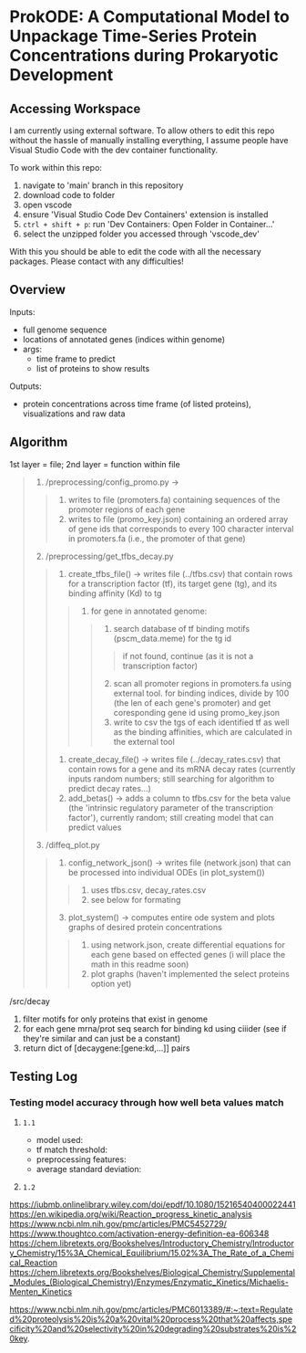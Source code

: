 # ProkODE: A Computational Model to Unpackage Time-Series Protein Concentrations during Prokaryotic Development

## Accessing Workspace

I am currently using external software. To allow others to edit this repo without the hassle of manually installing everything, I assume people have Visual Studio Code with the dev container functionality.

To work within this repo:
1. navigate to 'main' branch in this repository
2. download code to folder
3. open vscode
4. ensure 'Visual Studio Code Dev Containers' extension is installed
5. `ctrl + shift + p`: run 'Dev Containers: Open Folder in Container...'
6. select the unzipped folder you accessed through 'vscode_dev'

With this you should be able to edit the code with all the necessary packages. Please contact with any difficulties!

## Overview

Inputs:
- full genome sequence
- locations of annotated genes (indices within genome)
- args:
  - time frame to predict
  - list of proteins to show results

Outputs:
- protein concentrations across time frame (of listed proteins), visualizations and raw data

## Algorithm

1st layer = file; 2nd layer = function within file

> 1. /preprocessing/config_promo.py ->
>> 1. writes to file (promoters.fa) containing sequences of the promoter regions of each gene
>> 2. writes to file (promo_key.json) containing an ordered array of gene ids that corresponds to every 100 character interval in promoters.fa (i.e., the promoter of that gene)
> 2. /preprocessing/get_tfbs_decay.py
>> 1. create_tfbs_file() -> writes file (../tfbs.csv) that contain rows for a transcription factor (tf), its target gene (tg), and its binding affinity (Kd) to tg
>>> 1. for gene in annotated genome:
>>>> 1. search database of tf binding motifs (pscm_data.meme) for the tg id
>>>>> if not found, continue (as it is not a transcription factor)
>>>> 2. scan all promoter regions in promoters.fa using external tool. for binding indices, divide by 100 (the len of each gene's promoter) and get coresponding gene id using promo_key.json
>>>> 3. write to csv the tgs of each identified tf as well as the binding affinities, which are calculated in the external tool
>> 1. create_decay_file() -> writes file (../decay_rates.csv) that contain rows for a gene and its mRNA decay rates (currently inputs random numbers; still searching for algorithm to predict decay rates...)
>> 2. add_betas() -> adds a column to tfbs.csv for the beta value (the 'intrinsic regulatory parameter of the transcription factor'), currently random; still creating model that can predict values
> 3. /diffeq_plot.py
>> 1. config_network_json() -> writes file (network.json) that can be processed into individual ODEs (in plot_system())
>>> 1. uses tfbs.csv, decay_rates.csv
>>> 2. see below for formating
>> 3. plot_system() -> computes entire ode system and plots graphs of desired protein concentrations
>>> 1. using network.json, create differential equations for each gene based on effected genes (i will place the math in this readme soon)
>>> 2. plot graphs (haven't implemented the select proteins option yet)

/src/decay
1. filter motifs for only proteins that exist in genome 
2. for each gene mrna/prot seq search for binding kd using ciiider (see if they're similar and can just be a constant)
3. return dict of [decaygene:[gene:kd,...]] pairs

## Testing Log

### Testing model accuracy through how well beta values match
1. `1.1`
   - model used:
   - tf match threshold:
   - preprocessing features:
   - average standard deviation:

2. `1.2`

https://iubmb.onlinelibrary.wiley.com/doi/epdf/10.1080/15216540400022441
https://en.wikipedia.org/wiki/Reaction_progress_kinetic_analysis
https://www.ncbi.nlm.nih.gov/pmc/articles/PMC5452729/
https://www.thoughtco.com/activation-energy-definition-ea-606348
https://chem.libretexts.org/Bookshelves/Introductory_Chemistry/Introductory_Chemistry/15%3A_Chemical_Equilibrium/15.02%3A_The_Rate_of_a_Chemical_Reaction
https://chem.libretexts.org/Bookshelves/Biological_Chemistry/Supplemental_Modules_(Biological_Chemistry)/Enzymes/Enzymatic_Kinetics/Michaelis-Menten_Kinetics

https://www.ncbi.nlm.nih.gov/pmc/articles/PMC6013389/#:~:text=Regulated%20proteolysis%20is%20a%20vital%20process%20that%20affects,specificity%20and%20selectivity%20in%20degrading%20substrates%20is%20key.
